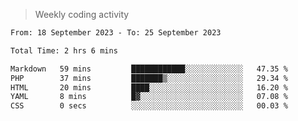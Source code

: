 > Weekly coding activity
<!--START_SECTION:waka-->

```txt
From: 18 September 2023 - To: 25 September 2023

Total Time: 2 hrs 6 mins

Markdown   59 mins         ████████████░░░░░░░░░░░░░   47.35 %
PHP        37 mins         ███████▒░░░░░░░░░░░░░░░░░   29.34 %
HTML       20 mins         ████░░░░░░░░░░░░░░░░░░░░░   16.20 %
YAML       8 mins          █▓░░░░░░░░░░░░░░░░░░░░░░░   07.08 %
CSS        0 secs          ░░░░░░░░░░░░░░░░░░░░░░░░░   00.03 %
```

<!--END_SECTION:waka-->
